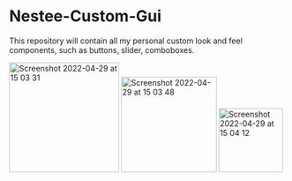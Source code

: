 # Nestee-Custom-Gui

This repository will contain all my personal custom look and feel components, such as buttons, slider, comboboxes. 

<img width="199" alt="Screenshot 2022-04-29 at 15 03 31" src="https://user-images.githubusercontent.com/81882275/165949856-db26c681-aff7-46b7-b393-661fef3756e7.png">
<img width="173" alt="Screenshot 2022-04-29 at 15 03 48" src="https://user-images.githubusercontent.com/81882275/165949857-8bdd533e-181e-43ae-87e4-7360b8894ffa.png">
<img width="116" alt="Screenshot 2022-04-29 at 15 04 12" src="https://user-images.githubusercontent.com/81882275/165949860-0f6ae24b-b822-4e95-aa88-08e1899a557f.png">

